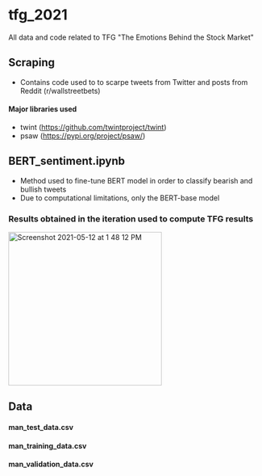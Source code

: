 # tfg_2021
All data and code related to TFG "The Emotions Behind the Stock Market"

## Scraping
* Contains code used to to scarpe tweets from Twitter and posts from Reddit (r/wallstreetbets)
#### Major libraries used
* twint (https://github.com/twintproject/twint)
* psaw (https://pypi.org/project/psaw/)

## BERT_sentiment.ipynb
* Method used to fine-tune BERT model in order to classify bearish and bullish tweets
* Due to computational limitations, only the BERT-base model 

### Results obtained in the iteration used to compute TFG results
<img width="304" alt="Screenshot 2021-05-12 at 1 48 12 PM" src="https://user-images.githubusercontent.com/42964815/117970713-42c26800-b329-11eb-997a-24f80bda9bb0.png">

## Data
#### man_test_data.csv
#### man_training_data.csv
#### man_validation_data.csv
